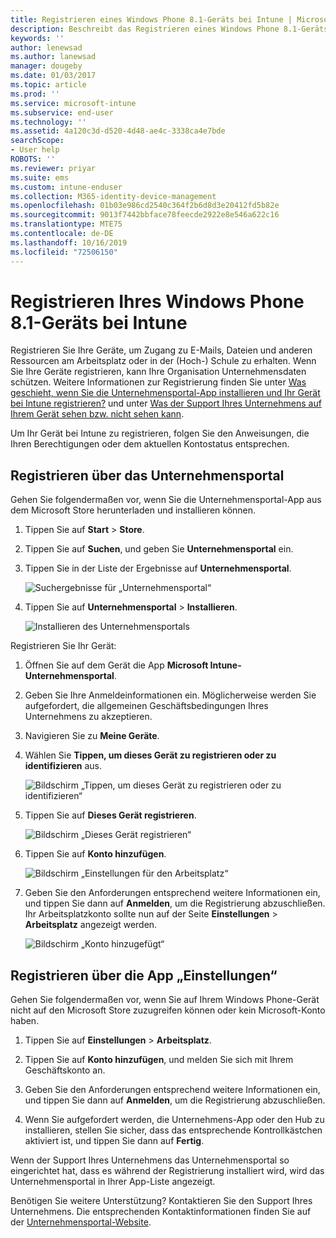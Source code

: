 ```yaml
---
title: Registrieren eines Windows Phone 8.1-Geräts bei Intune | Microsoft-Dokumentation
description: Beschreibt das Registrieren eines Windows Phone 8.1-Geräts bei Intune.
keywords: ''
author: lenewsad
ms.author: lanewsad
manager: dougeby
ms.date: 01/03/2017
ms.topic: article
ms.prod: ''
ms.service: microsoft-intune
ms.subservice: end-user
ms.technology: ''
ms.assetid: 4a120c3d-d520-4d48-ae4c-3338ca4e7bde
searchScope:
- User help
ROBOTS: ''
ms.reviewer: priyar
ms.suite: ems
ms.custom: intune-enduser
ms.collection: M365-identity-device-management
ms.openlocfilehash: 01b03e986cd2540c364f2b6d8d3e20412fd5b82e
ms.sourcegitcommit: 9013f7442bbface78feecde2922e8e546a622c16
ms.translationtype: MTE75
ms.contentlocale: de-DE
ms.lasthandoff: 10/16/2019
ms.locfileid: "72506150"
---
```

# <a name="enroll-your-windows-phone-81-device-in-intune"></a>Registrieren Ihres Windows Phone 8.1-Geräts bei Intune  

Registrieren Sie Ihre Geräte, um Zugang zu E-Mails, Dateien und anderen Ressourcen am Arbeitsplatz oder in der (Hoch-) Schule zu erhalten. Wenn Sie Ihre Geräte registrieren, kann Ihre Organisation Unternehmensdaten schützen. Weitere Informationen zur Registrierung finden Sie unter [Was geschieht, wenn Sie die Unternehmensportal-App installieren und Ihr Gerät bei Intune registrieren?](what-happens-if-you-install-the-company-portal-app-and-enroll-your-device-in-intune-windows.md) und unter [Was der Support Ihres Unternehmens auf Ihrem Gerät sehen bzw. nicht sehen kann](what-info-can-your-company-see-when-you-enroll-your-device-in-intune.md).  

Um Ihr Gerät bei Intune zu registrieren, folgen Sie den Anweisungen, die Ihren Berechtigungen oder dem aktuellen Kontostatus entsprechen.

## <a name="enroll-through-company-portal"></a>Registrieren über das Unternehmensportal  
Gehen Sie folgendermaßen vor, wenn Sie die Unternehmensportal-App aus dem Microsoft Store herunterladen und installieren können. 

1. Tippen Sie auf **Start** > **Store**.  

2. Tippen Sie auf **Suchen**, und geben Sie **Unternehmensportal** ein.  

3. Tippen Sie in der Liste der Ergebnisse auf **Unternehmensportal**.  


    ![Suchergebnisse für „Unternehmensportal“](./media/WP81-1-CP-search-store-v2.png)  

4. Tippen Sie auf **Unternehmensportal** &gt; **Installieren**.  


    ![Installieren des Unternehmensportals](./media/WP81-2-CP-install-v2.png)  

Registrieren Sie Ihr Gerät:  

1. Öffnen Sie auf dem Gerät die App **Microsoft Intune-Unternehmensportal**.  


2. Geben Sie Ihre Anmeldeinformationen ein. Möglicherweise werden Sie aufgefordert, die allgemeinen Geschäftsbedingungen Ihres Unternehmens zu akzeptieren.  

3. Navigieren Sie zu **Meine Geräte**.  

4. Wählen Sie **Tippen, um dieses Gerät zu registrieren oder zu identifizieren** aus.  


    ![Bildschirm „Tippen, um dieses Gerät zu registrieren oder zu identifizieren“](./media/WP81-enroll-1-swipe-my-devices.png)  

5. Tippen Sie auf **Dieses Gerät registrieren**.  


    ![Bildschirm „Dieses Gerät registrieren“](./media/WP81-enroll-2-enroll-this-device.png)  

6. Tippen Sie auf **Konto hinzufügen**.  


    ![Bildschirm „Einstellungen für den Arbeitsplatz“](./media/WP81-enroll-3-workplace-add-acct.png)  

7. Geben Sie den Anforderungen entsprechend weitere Informationen ein, und tippen Sie dann auf **Anmelden**, um die Registrierung abzuschließen. Ihr Arbeitsplatzkonto sollte nun auf der Seite **Einstellungen** &gt; **Arbeitsplatz** angezeigt werden.  


    ![Bildschirm „Konto hinzugefügt“](./media/WP81-enroll-4-account-added.png)  

## <a name="enroll-through-settings-app"></a>Registrieren über die App „Einstellungen“  
Gehen Sie folgendermaßen vor, wenn Sie auf Ihrem Windows Phone-Gerät nicht auf den Microsoft Store zuzugreifen können oder kein Microsoft-Konto haben.

1. Tippen Sie auf **Einstellungen** &gt; **Arbeitsplatz**.  

2. Tippen Sie auf **Konto hinzufügen**, und melden Sie sich mit Ihrem Geschäftskonto an.  

3. Geben Sie den Anforderungen entsprechend weitere Informationen ein, und tippen Sie dann auf **Anmelden**, um die Registrierung abzuschließen.  

4. Wenn Sie aufgefordert werden, die Unternehmens-App oder den Hub zu installieren, stellen Sie sicher, dass das entsprechende Kontrollkästchen aktiviert ist, und tippen Sie dann auf **Fertig**.  

Wenn der Support Ihres Unternehmens das Unternehmensportal so eingerichtet hat, dass es während der Registrierung installiert wird, wird das Unternehmensportal in Ihrer App-Liste angezeigt.  

Benötigen Sie weitere Unterstützung? Kontaktieren Sie den Support Ihres Unternehmens. Die entsprechenden Kontaktinformationen finden Sie auf der [Unternehmensportal-Website](https://go.microsoft.com/fwlink/?linkid=2010980).
